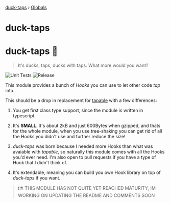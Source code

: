 [duck-taps](README.md) › [Globals](globals.md)

# duck-taps

# duck-taps :duck:
> It's ducks, taps, ducks with taps. What more would you want?

![Unit Tests](https://github.com/JonasKruckenberg/duck-taps/workflows/Unit%20Tests/badge.svg)
![Release](https://github.com/JonasKruckenberg/duck-taps/workflows/Release/badge.svg)

This module provides a bunch of *Hooks* you can use to let other code *tap* into.

This should be a drop in replacement for [tapable](https://github.com/webpack/tapable) with a few differences:
1. You get first class type support, since the module is written in typescript.

2. It's **SMALL**. It's about 2kB and just 600Bytes when gzipped, and thats for the whole module, when you use tree-shaking you can get rid of all the Hooks you didn't use and further reduce the size!

3. *duck-taps* was born because I needed more Hooks than what was avaiable with *tapable*, so naturally this module comes with all the Hooks you'd ever need. I'm also open to pull requests if you have a type of Hook that I didn't think of.

4. It's extendable, meaning you can build you own Hook library on top of *duck-taps* if you want.

> :exclamation::alembic: THIS MODULE HAS NOT QUITE YET REACHED MATURITY, IM WORKING ON UPDATING THE README AND COMMENTS SOON
